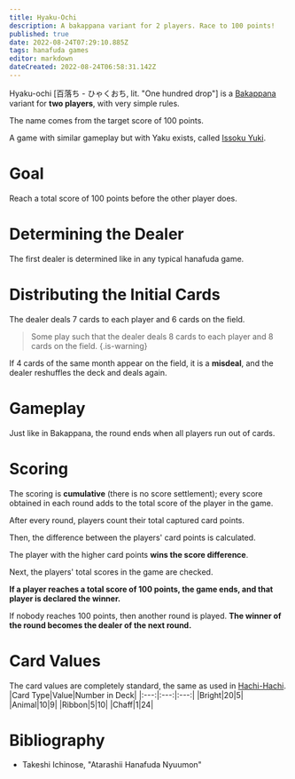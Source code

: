 ```yaml
---
title: Hyaku-Ochi
description: A bakappana variant for 2 players. Race to 100 points!
published: true
date: 2022-08-24T07:29:10.885Z
tags: hanafuda games
editor: markdown
dateCreated: 2022-08-24T06:58:31.142Z
---
```


Hyaku-ochi [百落ち - ひゃくおち, lit. "One hundred drop"] is a [Bakappana](/en/hanafuda/games/bakappana) variant for **two players**, with very simple rules.

The name comes from the target score of 100 points.

A game with similar gameplay but with Yaku exists, called [Issoku Yuki](/en/hanafuda/games/issokuyuki).

# Goal
Reach a total score of 100 points before the other player does.

# Determining the Dealer
The first dealer is determined like in any typical hanafuda game.

# Distributing the Initial Cards
The dealer deals 7 cards to each player and 6 cards on the field. 

> Some play such that the dealer deals 8 cards to each player and 8 cards on the field.
{.is-warning}

If 4 cards of the same month appear on the field, it is a **misdeal**, and the dealer reshuffles the deck and deals again. 

# Gameplay
Just like in Bakappana, the round ends when all players run out of cards.

# Scoring
The scoring is **cumulative** (there is no score settlement); every score obtained in each round adds to the total score of the player in the game.

After every round, players count their total captured card points.

Then, the difference between the players' card points is calculated.

The player with the higher card points **wins the score difference**.

Next, the players' total scores in the game are checked.

**If a player reaches a total score of 100 points, the game ends, and that player is declared the winner.**

If nobody reaches 100 points, then another round is played. **The winner of the round becomes the dealer of the next round.**

# Card Values
The card values are completely standard, the same as used in [Hachi-Hachi](/en/hanafuda/games/hachi-hachi).
|Card Type|Value|Number in Deck|
|:---:|:---:|:---:|
|Bright|20|5|
|Animal|10|9|
|Ribbon|5|10|
|Chaff|1|24|


# Bibliography
- Takeshi Ichinose, "Atarashii Hanafuda Nyuumon"